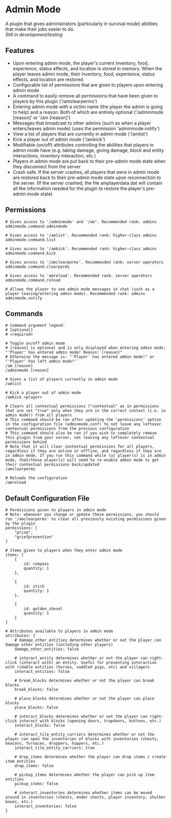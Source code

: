 # Admin Mode
A plugin that gives administrators (particularly in survival mode) abilities that make their jobs easier to do.  
*Still in development/testing*

## Features
- Upon entering admin mode, the player's current inventory, food, experience, status effects, and location is stored in memory. When the player leaves admin mode, their inventory, food, experience, status effects, and location are restored
- Configurable list of permissions that are given to players upon entering admin mode
- A command to easily remove all permissions that have been given to players by this plugin ('/amclearperms')
- Entering admin mode with a victim name (the player the admin is going to help) and a reason. Both of which are entirely optional ('/adminmode [reason]' or '/am [reason]')
- Messages that broadcast to other admins (such as when a player enters/leaves admin mode) (uses the permission 'adminmode.notify')
- View a list of players that are currently in admin mode ('/amlist')
- Kick a player out of admin mode ('/amkick')
- Modifiable (on/off) attributes controlling the abilities that players in admin mode have (e.g. taking damage, giving damage, block and entity interactions, inventory interaction, etc.)
- Players in admin mode are put back to their pre-admin mode state when they disconnect from the server
- Crash safe. If the server crashes, all players that were in admin mode are restored back to their pre-admin mode state upon reconnection to the server. (If the server crashed, the file amplayerdata.dat will contain all the information needed for the plugin to restore the player's pre-admin mode state)

## Permissions
```
# Gives access to '/adminmode' and '/am'. Recommended rank: admins
adminmode.command.adminmode

# Gives access to '/amlist'. Recommended rank: higher-class admins
adminmode.command.list

# Gives access to '/amkick'. Recommended rank: higher-class admins
adminmode.command.kick

# Gives access to '/amclearperms'. Recommended rank: server operators
adminmode.command.clearperms

# Gives access to 'amreload'. Recommended rank: server operators
adminmode.command.reload

# Allows the player to see admin mode messages in chat (such as a player leaving/entering admin mode). Recommended rank: admins
adminmode.notify
```

## Commands
```
# Command argument legend:
# [optional]
# <required>

# Toggle on/off admin mode
# [reason] is optional and is only displayed when entering admin mode: "'Player' has entered admin mode! Reason: [reason]"
# Otherwise the message is: "'Player' has entered admin mode!" or "'Player' has left admin mode!"
/am [reason]
/adminmode [reason]

# Gives a list of players currently in admin mode
/amlist

# Kick a player out of admin mode
/amkick <player>

# Clears all contextual permissions ("contextual" as in permissions that are set "true" only when they are in the correct context (i.e. in admin mode)) from all players
# This command should be ran after updating the 'permissions' option in the configuration file (adminmode.conf) to not leave any leftover contextual permissions from the previous configuration
# This command should also be ran if you wish to completely remove this plugin from your server, not leaving any leftover contextual permissions behind
# Note that it will clear contextual permissions for all players, regardless if they are online or offline, and regardless if they are in admin mode. If you run this command while (a) player(s) is in admin mode, that/those player(s) will need to re-enable admin mode to get their contextual permissions back/updated
/amclearperms

# Reloads the configuration
/amreload
```

## Default Configuration File
```
# Permissions given to players in admin mode
# Note: whenever you change or update these permissions, you should run '/amclearperms' to clear all previously existing permissions given by the plugin
permissions: [
    "prism",
    "griefprevention"
]

# Items given to players when they enter admin mode
items: [
    {
        id: compass
        quantity: 1
    },

    {
        id: stick
        quantity: 1
    },

    {
        id: golden_shovel
        quantity: 1
    }
]

# Attributes available to players in admin mode
attributes: {
    # damage_other_entities determines whether or not the player can damage other entities (including other players)
    damage_other_entities: false

    # interact_entity determines whether or not the player can right-click (interact with) an entity. Useful for preventing interaction with ridable entities (horses, saddled pigs, etc) and villagers
    interact_entities: false

    # break_blocks determines whether or not the player can break blocks
    break_blocks: false

    # place_blocks determines whether or not the player can place blocks
    place_blocks: false

    # interact_blocks determines whether or not the player can right-click interact with blocks (opening doors, trapdoors, buttons, etc.)
    interact_blocks: false

    # interact_tile_entity_carriers determines whether or not the player can open the inventories of blocks with inventories (chests, beacons, furnaces, droppers, hoppers, etc.)
    interact_tile_entity_carriers: true

    # drop_items determines whether the player can drop items / create item entities
    drop_items: false

    # pickup_items determines whether the player can pick up item entities
    pickup_items: false

    # interact_inventories determines whether items can be moved around in inventories (chests, ender chests, player inventory, shulker boxes, etc.)
    interact_inventories: false
}
```
